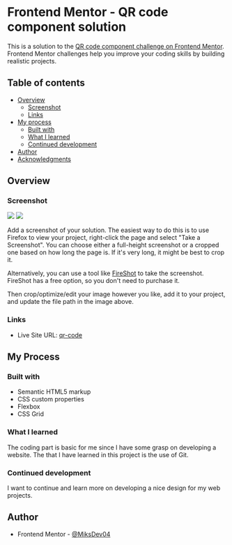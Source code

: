 # Frontend Mentor - QR code component solution

This is a solution to the [QR code component challenge on Frontend Mentor](https://www.frontendmentor.io/challenges/qr-code-component-iux_sIO_H). Frontend Mentor challenges help you improve your coding skills by building realistic projects. 

## Table of contents

- [Overview](#overview)
  - [Screenshot](#screenshot)
  - [Links](#links)
- [My process](#my-process)
  - [Built with](#built-with)
  - [What I learned](#what-i-learned)
  - [Continued development](#continued-development)
- [Author](#author)
- [Acknowledgments](#acknowledgments)


## Overview

### Screenshot

![][./screenshots/Screenshot(5).png]
![][./screenshots/Screenshot(6).png]

Add a screenshot of your solution. The easiest way to do this is to use Firefox to view your project, right-click the page and select "Take a Screenshot". You can choose either a full-height screenshot or a cropped one based on how long the page is. If it's very long, it might be best to crop it.

Alternatively, you can use a tool like [FireShot](https://getfireshot.com/) to take the screenshot. FireShot has a free option, so you don't need to purchase it. 

Then crop/optimize/edit your image however you like, add it to your project, and update the file path in the image above.

### Links

- Live Site URL: [qr-code](https://miksdev04.github.io/qr-code/)

## My Process

### Built with

- Semantic HTML5 markup
- CSS custom properties
- Flexbox
- CSS Grid

### What I learned

The coding part is basic for me since I have some grasp on developing a website. The that I have learned in this project is the use of Git.


### Continued development

I want to continue and learn more on developing a nice design for my web projects.

## Author

- Frontend Mentor - [@MiksDev04](https://www.frontendmentor.io/profile/MiksDev04)


[./screenshots/Screenshot(5).png]: ./screenshots/Screenshot(5).png
[./screenshots/Screenshot(6).png]: ./screenshots/Screenshot(6).png